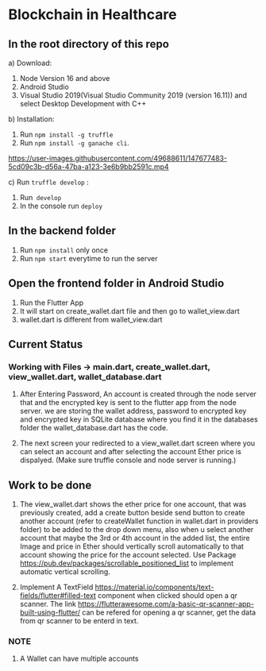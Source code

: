 # Blockchain in Healthcare


## In the root directory of this repo
a) Download:
1. Node Version 16 and above
2. Android Studio
3. Visual Studio 2019(Visual Studio Community 2019 (version 16.11)) and select Desktop Development with C++

b) Installation:
1. Run `npm install -g truffle`
2. Run `npm install -g ganache cli`.



https://user-images.githubusercontent.com/49688611/147677483-5cd09c3b-d56a-47ba-a123-3e6b9bb2591c.mp4




c) Run `truffle develop` :
1. Run` develop`
2. In the console run `deploy`

## In the backend folder

1. Run `npm install` only once
2. Run `npm start` everytime to run the server

## Open the frontend folder in Android Studio

1. Run the Flutter App
2. It will start on create_wallet.dart file and then go to wallet_view.dart
3. wallet.dart is different from wallet_view.dart

## Current Status

### Working with Files -> main.dart, create_wallet.dart, view_wallet.dart, wallet_database.dart

1. After Entering Password, An account is created through the node server that and the encrypted key is sent to the flutter app from the node server. we are storing the wallet address, password to encrypted key and encrypted key in SQLite database where you find it in the databases folder the wallet_database.dart has the code.

2. The next screen your redirected to a view_wallet.dart screen where you can select an account and after selecting the account Ether price is dispalyed. (Make sure truffle console and node server is running.)

## Work to be done
 
 1. The view_wallet.dart shows the ether price for one account, that was previously created, add a create button beside send button to create another account (refer to createWallet function in  wallet.dart in providers folder) to be added to the drop down menu, also when u select another account that maybe the 3rd or 4th account in the added list, the entire Image and price in Ether should vertically scroll automatically to that account showing the price for the account selected. 
 Use Package https://pub.dev/packages/scrollable_positioned_list to implement automatic vertical scrolling.


 2. Implement A TextField https://material.io/components/text-fields/flutter#filled-text component when clicked should open a qr scanner. The link https://flutterawesome.com/a-basic-qr-scanner-app-built-using-flutter/ can be refered for opening a qr scanner, get the data from qr scanner to be enterd in text.

### NOTE
1. A Wallet can have multiple accounts

